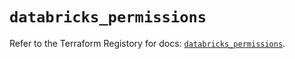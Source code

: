 # `databricks_permissions`

Refer to the Terraform Registory for docs: [`databricks_permissions`](https://registry.terraform.io/providers/databricks/databricks/1.28.1/docs/resources/permissions).
